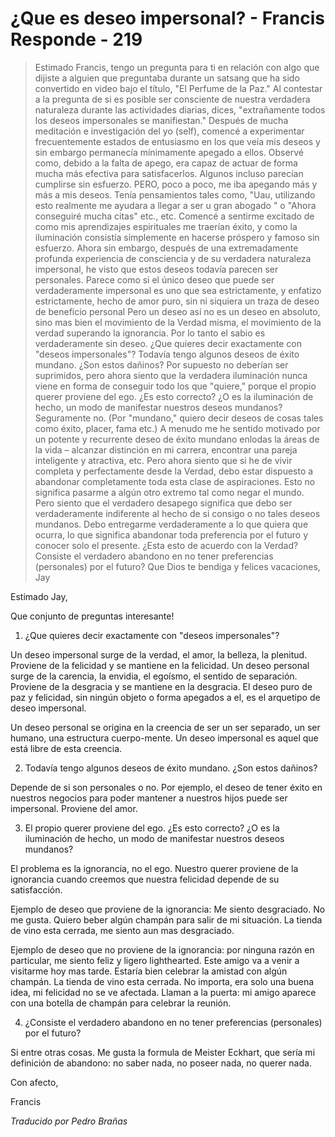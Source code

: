 # ¿Que es deseo impersonal? - Francis Responde - 219

>Estimado Francis, tengo un pregunta para ti en relación con algo que dijiste a alguien que preguntaba durante un satsang que ha sido convertido en video bajo el título, "El Perfume de la Paz." Al contestar a la pregunta de si es posible ser consciente de nuestra verdadera naturaleza durante las actividades diarias, dices, "extrañamente todos los deseos impersonales se manifiestan." Después de mucha meditación e investigación del yo (self), comencé a experimentar frecuentemente estados de entusiasmo en los que veía mis deseos y sin embargo permanecía mínimamente apegado a ellos. Observé como, debido a la falta de apego, era capaz de actuar de forma mucha más efectiva para satisfacerlos. Algunos incluso parecían cumplirse sin esfuerzo. PERO, poco a poco, me iba apegando más y más a mis deseos. Tenía pensamientos tales como, "Uau, utilizando esto realmente me ayudara a llegar a ser u gran abogado " o "Ahora conseguiré mucha citas" etc., etc. Comencé a sentirme excitado de como mis aprendizajes espirituales me traerían éxito, y como la iluminación consistía simplemente en hacerse próspero y famoso sin esfuerzo. Ahora sin embargo, después de una extremadamente profunda experiencia de consciencia y de su verdadera naturaleza impersonal, he visto que estos deseos todavía parecen ser personales. Parece como si el único deseo que puede ser verdaderamente impersonal es uno que sea estrictamente, y enfatizo estrictamente, hecho de amor puro, sin ni siquiera un traza de deseo de beneficio personal Pero un deseo así no es un deseo en absoluto, sino mas bien el movimiento de la Verdad misma, el movimiento de la verdad superando la ignorancia. Por lo tanto el sabio es verdaderamente sin deseo. ¿Que quieres decir exactamente con "deseos impersonales"? Todavía tengo algunos deseos de éxito mundano. ¿Son estos dañinos? Por supuesto no deberían ser suprimidos, pero ahora siento que la verdadera iluminación nunca viene en forma de conseguir todo los que "quiere," porque el propio querer proviene del ego. ¿Es esto correcto? ¿O es la iluminación de hecho, un modo de manifestar nuestros deseos mundanos? Seguramente no. (Por "mundano," quiero decir deseos de cosas tales como éxito, placer, fama etc.) A menudo me he sentido motivado por un potente y recurrente deseo de éxito mundano enlodas la áreas de la vida – alcanzar distinción en mi carrera, encontrar una pareja inteligente y atractiva, etc. Pero ahora siento que si he de vivir completa y perfectamente desde la Verdad, debo estar dispuesto a abandonar completamente toda esta clase de aspiraciones. Esto no significa pasarme a algún otro extremo tal como negar el mundo. Pero siento que el verdadero desapego significa que debo ser verdaderamente indiferente al hecho de si consigo o no tales deseos mundanos. Debo entregarme verdaderamente a lo que quiera que ocurra, lo que significa abandonar toda preferencia por el futuro y conocer solo el presente. ¿Esta esto de acuerdo con la Verdad? Consiste el verdadero abandono en no tener preferencias (personales) por el futuro? Que Dios te bendiga y felices vacaciones, Jay

Estimado Jay,

Que conjunto de preguntas interesante!

1. ¿Que quieres decir exactamente con "deseos impersonales"?

Un deseo impersonal surge de la verdad, el amor, la belleza, la plenitud. Proviene de la felicidad y se mantiene en la felicidad. Un deseo personal surge de la carencia, la envidia, el egoísmo, el sentido de separación. Proviene de la desgracia y se mantiene en la desgracia. El deseo puro de paz y felicidad, sin ningún objeto o forma apegados a el, es el arquetipo de deseo impersonal.

Un deseo personal se origina en la creencia de ser un ser separado, un ser humano, una estructura cuerpo-mente. Un deseo impersonal es aquel que está libre de esta creencia.

2. Todavía tengo algunos deseos de éxito mundano. ¿Son estos dañinos?

Depende de si son personales o no. Por ejemplo, el deseo de tener éxito en nuestros negocios para poder mantener a nuestros hijos puede ser impersonal. Proviene del amor.

3. El propio querer proviene del ego. ¿Es esto correcto? ¿O es la iluminación de hecho, un modo de manifestar nuestros deseos mundanos?

El problema es la ignorancia, no el ego. Nuestro querer proviene de la ignorancia cuando creemos que nuestra felicidad depende de su satisfacción.

Ejemplo de deseo que proviene de la ignorancia: Me siento desgraciado. No me gusta. Quiero beber algún champán para salir de mi situación. La tienda de vino esta cerrada, me siento aun mas desgraciado.

Ejemplo de deseo que no proviene de la ignorancia: por ninguna razón en particular, me siento feliz y ligero lighthearted. Este amigo va a venir a visitarme hoy mas tarde. Estaría bien celebrar la amistad con algún champán. La tienda de vino esta cerrada. No importa, era solo una buena idea, mi felicidad no se ve afectada. Llaman a la puerta: mi amigo aparece con una botella de champán para celebrar la reunión.

4. ¿Consiste el verdadero abandono en no tener preferencias (personales) por el futuro?

Si entre otras cosas. Me gusta la formula de Meister Eckhart, que sería mi definición de abandono: no saber nada, no poseer nada, no querer nada.

Con afecto,

Francis

_Traducido por Pedro Brañas_

